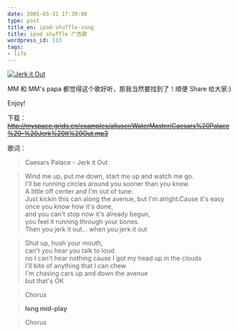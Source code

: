 ```yaml
---
date: 2005-03-31 17:39:00
type: post
title_en: ipod-shuffle-song
title: ipod shuffle 广告歌
wordpress_id: 113
tags:
- life
---
```


[![Jerk it Out](http://streamd.hitparade.ch/cdimages/caesars-jerk_it_out_s.jpg)](http://streamd.hitparade.ch/cdimages/caesars-jerk_it_out_s.jpg)

MM 和 MM's papa 都觉得这个歌好听，那我当然要找到了！顺便 Share 给大家:)

Enjoy!

下载：
<del>http://myspace.grids.cn/examples/alluser/WaterMaster/Caesars%20Palace%20-%20Jerk%20It%20Out.mp3</del>

歌词：

>Caesars Palace - Jerk it Out

>Wind me up, put me down, start me up and watch me go.  
I'll be running circles around you sooner than you know.  
A little off center and I'm out of tune.  
Just kickin this can along the avenue, but I'm alright.Cause it's easy once you know how it's done,  
and you can't stop now it's already begun,  
you feel it running through your bones.  
Then you jerk it out... when you jerk it out

>Shut up, hush your mouth,  
can't you hear you talk to loud.  
no I can't hear nothing cause I got my head up in the clouds  
I'll bite of anything that I can chew  
I'm chasing cars up and down the avenue  
but that's OK

>Chorus

>**long mid-play**

>Chorus

[](http://www.icbean.com/nickcheng/uploads/200507/05_174457_ipod.jpg)
